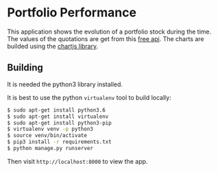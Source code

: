 Portfolio Performance
=================

This application shows the evolution of a portfolio stock during the time. The values of the quotations are get from this [free api](https://www.worldtradingdata.com/). The charts are builded using the [chartjs library](https://www.chartjs.org).
   
## Building

It is needed the python3 library installed.

It is best to use the python `virtualenv` tool to build locally:

```sh
$ sudo apt-get install python3.6
$ sudo apt-get install virtualenv
$ sudo apt-get install python3-pip
$ virtualenv venv -p python3
$ source venv/bin/activate
$ pip3 install -r requirements.txt
$ python manage.py runserver
```

Then visit `http://localhost:8000` to view the app. 
